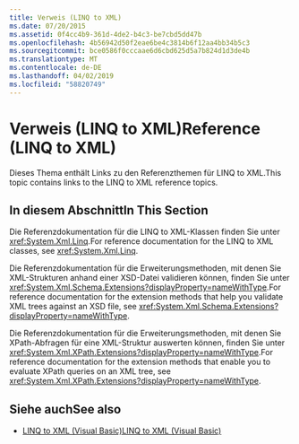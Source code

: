 ```yaml
---
title: Verweis (LINQ to XML)
ms.date: 07/20/2015
ms.assetid: 0f4cc4b9-361d-4de2-b4c3-be7cbd5dd47b
ms.openlocfilehash: 4b56942d50f2eae6be4c3814b6f12aa4bb34b5c3
ms.sourcegitcommit: bce0586f0cccaae6d6cbd625d5a7b824d1d3de4b
ms.translationtype: MT
ms.contentlocale: de-DE
ms.lasthandoff: 04/02/2019
ms.locfileid: "58820749"
---
```

# <a name="reference-linq-to-xml"></a><span data-ttu-id="7aaf5-102">Verweis (LINQ to XML)</span><span class="sxs-lookup"><span data-stu-id="7aaf5-102">Reference (LINQ to XML)</span></span>
<span data-ttu-id="7aaf5-103">Dieses Thema enthält Links zu den Referenzthemen für LINQ to XML.</span><span class="sxs-lookup"><span data-stu-id="7aaf5-103">This topic contains links to the LINQ to XML reference topics.</span></span>  
  
## <a name="in-this-section"></a><span data-ttu-id="7aaf5-104">In diesem Abschnitt</span><span class="sxs-lookup"><span data-stu-id="7aaf5-104">In This Section</span></span>  
 <span data-ttu-id="7aaf5-105">Die Referenzdokumentation für die LINQ to XML-Klassen finden Sie unter <xref:System.Xml.Linq>.</span><span class="sxs-lookup"><span data-stu-id="7aaf5-105">For reference documentation for the LINQ to XML classes, see <xref:System.Xml.Linq>.</span></span>  
  
 <span data-ttu-id="7aaf5-106">Die Referenzdokumentation für die Erweiterungsmethoden, mit denen Sie XML-Strukturen anhand einer XSD-Datei validieren können, finden Sie unter <xref:System.Xml.Schema.Extensions?displayProperty=nameWithType>.</span><span class="sxs-lookup"><span data-stu-id="7aaf5-106">For reference documentation for the extension methods that help you validate XML trees against an XSD file, see <xref:System.Xml.Schema.Extensions?displayProperty=nameWithType>.</span></span>  
  
 <span data-ttu-id="7aaf5-107">Die Referenzdokumentation für die Erweiterungsmethoden, mit denen Sie XPath-Abfragen für eine XML-Struktur auswerten können, finden Sie unter <xref:System.Xml.XPath.Extensions?displayProperty=nameWithType>.</span><span class="sxs-lookup"><span data-stu-id="7aaf5-107">For reference documentation for the extension methods that enable you to evaluate XPath queries on an XML tree, see <xref:System.Xml.XPath.Extensions?displayProperty=nameWithType>.</span></span>  
  
## <a name="see-also"></a><span data-ttu-id="7aaf5-108">Siehe auch</span><span class="sxs-lookup"><span data-stu-id="7aaf5-108">See also</span></span>

- [<span data-ttu-id="7aaf5-109">LINQ to XML (Visual Basic)</span><span class="sxs-lookup"><span data-stu-id="7aaf5-109">LINQ to XML (Visual Basic)</span></span>](../../../../visual-basic/programming-guide/concepts/linq/linq-to-xml.md)
